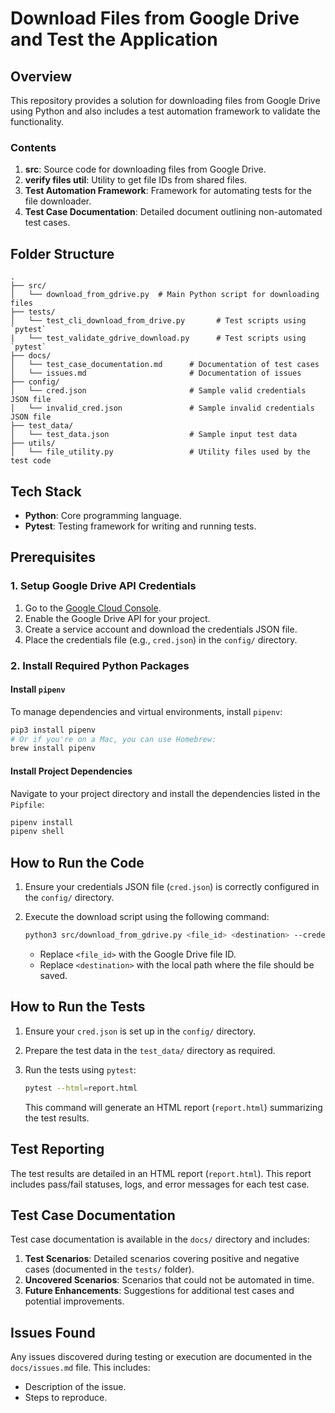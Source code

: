 
# Download Files from Google Drive and Test the Application

## Overview

This repository provides a solution for downloading files from Google Drive using Python and also includes a test automation framework to validate the functionality.

### Contents

1. **src**: Source code for downloading files from Google Drive.
2. **verify files util**: Utility to get file IDs from shared files.
3. **Test Automation Framework**: Framework for automating tests for the file downloader.
4. **Test Case Documentation**: Detailed document outlining non-automated test cases.

## Folder Structure

```plaintext
.
├── src/
│   └── download_from_gdrive.py  # Main Python script for downloading files
├── tests/
│   └── test_cli_download_from_drive.py       # Test scripts using `pytest`
|   └── test_validate_gdrive_download.py      # Test scripts using `pytest`
├── docs/
│   └── test_case_documentation.md      # Documentation of test cases
│   └── issues.md                       # Documentation of issues
├── config/
│   └── cred.json                       # Sample valid credentials JSON file
│   └── invalid_cred.json               # Sample invalid credentials JSON file
├── test_data/
│   └── test_data.json                  # Sample input test data
├── utils/
│   └── file_utility.py                 # Utility files used by the test code
```

## Tech Stack

- **Python**: Core programming language.
- **Pytest**: Testing framework for writing and running tests.

## Prerequisites

### 1. Setup Google Drive API Credentials

1. Go to the [Google Cloud Console](https://console.cloud.google.com/).
2. Enable the Google Drive API for your project.
3. Create a service account and download the credentials JSON file.
4. Place the credentials file (e.g., `cred.json`) in the `config/` directory.

### 2. Install Required Python Packages

#### Install `pipenv`

To manage dependencies and virtual environments, install `pipenv`:

```bash
pip3 install pipenv
# Or if you're on a Mac, you can use Homebrew:
brew install pipenv
```

#### Install Project Dependencies

Navigate to your project directory and install the dependencies listed in the `Pipfile`:

```bash
pipenv install
pipenv shell
```

## How to Run the Code

1. Ensure your credentials JSON file (`cred.json`) is correctly configured in the `config/` directory.
2. Execute the download script using the following command:

   ```bash
   python3 src/download_from_gdrive.py <file_id> <destination> --credentials config/cred.json
   ```

   - Replace `<file_id>` with the Google Drive file ID.
   - Replace `<destination>` with the local path where the file should be saved.

## How to Run the Tests

1. Ensure your `cred.json` is set up in the `config/` directory.
2. Prepare the test data in the `test_data/` directory as required.
3. Run the tests using `pytest`:

   ```bash
   pytest --html=report.html
   ```

   This command will generate an HTML report (`report.html`) summarizing the test results.

## Test Reporting

The test results are detailed in an HTML report (`report.html`). This report includes pass/fail statuses, logs, and error messages for each test case.

## Test Case Documentation

Test case documentation is available in the `docs/` directory and includes:

1. **Test Scenarios**: Detailed scenarios covering positive and negative cases (documented in the `tests/` folder).
2. **Uncovered Scenarios**: Scenarios that could not be automated in time.
3. **Future Enhancements**: Suggestions for additional test cases and potential improvements.

## Issues Found

Any issues discovered during testing or execution are documented in the `docs/issues.md` file. This includes:

- Description of the issue.
- Steps to reproduce.
